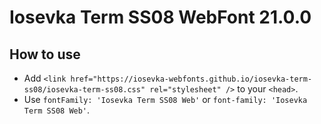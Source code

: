 # Iosevka Term SS08 WebFont 21.0.0

## How to use

- Add `<link href="https://iosevka-webfonts.github.io/iosevka-term-ss08/iosevka-term-ss08.css" rel="stylesheet" />` to your `<head>`.
- Use `fontFamily: 'Iosevka Term SS08 Web'` or `font-family: 'Iosevka Term SS08 Web'`.
